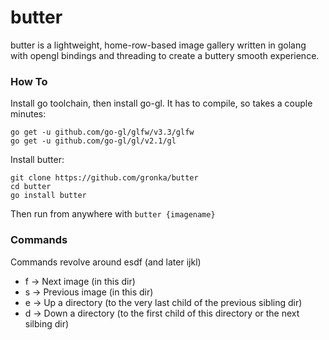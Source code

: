 # butter
butter is a lightweight, home-row-based image gallery written in golang with 
opengl bindings and threading to create a buttery smooth experience.

### How To
Install go toolchain, then install go-gl. It has to compile, so takes a couple minutes:

```
go get -u github.com/go-gl/glfw/v3.3/glfw
go get -u github.com/go-gl/gl/v2.1/gl
```

Install butter:

```
git clone https://github.com/gronka/butter
cd butter
go install butter
```

Then run from anywhere with `butter {imagename}`

### Commands
Commands revolve around esdf (and later ijkl)

* f -> Next image (in this dir)
* s -> Previous image (in this dir)
* e -> Up a directory (to the very last child of the previous sibling dir)
* d -> Down a directory (to the first child of this directory or the next silbing dir)
